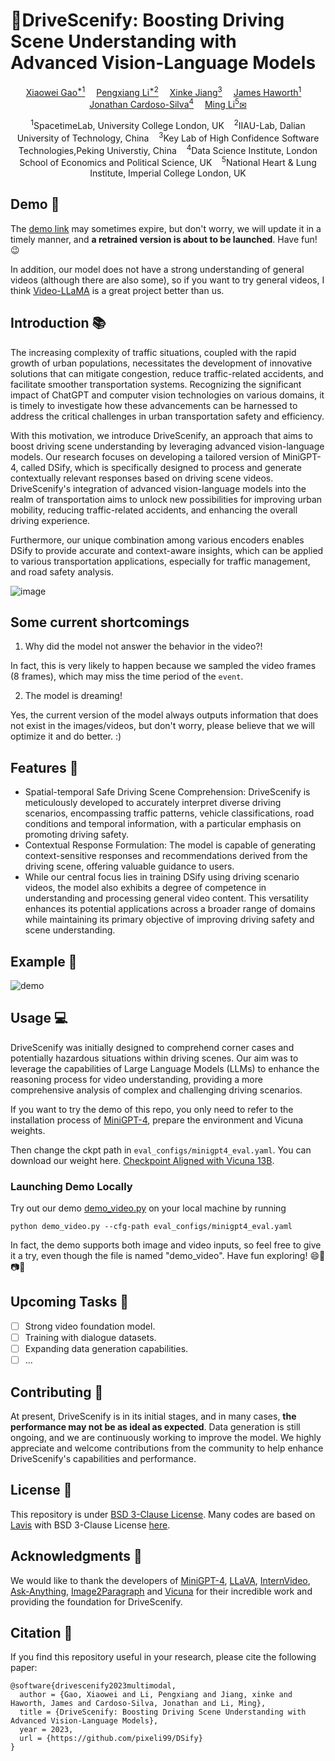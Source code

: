 # 🚦DriveScenify: Boosting Driving Scene Understanding with Advanced Vision-Language Models

<div>
<div align="center">
    <a href='https://iris.ucl.ac.uk/iris/browse/profile?upi=XWGAO66' target='_blank'>Xiaowei Gao<sup>*1</sup></a>&emsp;
    <a href='https://github.com/pixeli99/' target='_blank'>Pengxiang Li<sup>*2</sup></a>&emsp;
    <a href='https://jiangxinke.github.io/' target='_blank'>Xinke Jiang<sup>3</sup></a>&emsp;
    <a href='https://www.ucl.ac.uk/civil-environmental-geomatic-engineering/people/dr-james-haworth' target='_blank'>James Haworth<sup>1</sup></a>&emsp;
    <a href='https://github.com/jonjoncardoso' target='_blank'>Jonathan Cardoso-Silva<sup>4</sup></a>&emsp;
    <a href='https://www.imperial.ac.uk/people/ming.li' target='_blank'>Ming Li<sup>5<a href="mailto:ming.li@imperial.ac.uk">&#9993;</a></sup></p></a>
</div>
<div>
<div align="center">
    <sup>1</sup>SpacetimeLab, University College London, UK &nbsp;&nbsp;
    <sup>2</sup>IIAU-Lab, Dalian University of Technology, China &nbsp;&nbsp;
    <sup>3</sup>Key Lab of High Confidence Software Technologies,Peking Universtiy, China &nbsp;&nbsp;
    <sup>4</sup>Data Science Institute, London School of Economics and Political Science, UK &nbsp;&nbsp;
    <sup>5</sup>National Heart & Lung Institute, Imperial College London, UK
</div>



## Demo 📰

The [demo link](https://35e68336d9bf43175c.gradio.live) may sometimes expire, but don't worry, we will update it in a timely manner, and **a retrained version is about to be launched**. Have fun!😉

In addition, our model does not have a strong understanding of general videos (although there are also some), so if you want to try general videos, I think [Video-LLaMA](https://github.com/DAMO-NLP-SG/Video-LLaMA) is a great project better than us.

## Introduction 📚
The increasing complexity of traffic situations, coupled with the rapid growth of urban populations, necessitates the development of innovative solutions that can mitigate congestion, reduce traffic-related accidents, and facilitate smoother transportation systems. Recognizing the significant impact of ChatGPT and computer vision technologies on various domains, it is timely to investigate how these advancements can be harnessed to address the critical challenges in urban transportation safety and efficiency. 

With this motivation, we introduce DriveScenify, an approach that aims to boost driving scene understanding by leveraging advanced vision-language models. Our research focuses on developing a tailored version of MiniGPT-4, called DSify, which is specifically designed to process and generate contextually relevant responses based on driving scene videos. DriveScenify's integration of advanced vision-language models into the realm of transportation aims to unlock new possibilities for improving urban mobility, reducing traffic-related accidents, and enhancing the overall driving experience.

Furthermore, our unique combination among various encoders enables DSify to provide accurate and context-aware insights, which can be applied to various transportation applications, especially for traffic management, and road safety analysis.

![image](https://user-images.githubusercontent.com/46072190/236612322-6d0da576-020e-49fa-91ee-13444879a030.png)

## Some current shortcomings

1. Why did the model not answer the behavior in the video?!

In fact, this is very likely to happen because we sampled the video frames (8 frames), which may miss the time period of the `event`.

2. The model is dreaming!

Yes, the current version of the model always outputs information that does not exist in the images/videos, but don't worry, please believe that we will optimize it and do better. :)

## Features 🌟
- Spatial-temporal Safe Driving Scene Comprehension: DriveScenify is meticulously developed to accurately interpret diverse driving scenarios, encompassing traffic patterns, vehicle classifications, road conditions and temporal information, with a particular emphasis on promoting driving safety.
- Contextual Response Formulation: The model is capable of generating context-sensitive responses and recommendations derived from the driving scene, offering valuable guidance to users.
- While our central focus lies in training DSify using driving scenario videos, the model also exhibits a degree of competence in understanding and processing general video content. This versatility enhances its potential applications across a broader range of domains while maintaining its primary objective of improving driving safety and scene understanding.

## Example 💬
![demo](https://user-images.githubusercontent.com/46072190/236392674-928bb5b4-2308-4061-a20c-b380c63fedd4.gif#pic_center)

## Usage 💻
DriveScenify was initially designed to comprehend corner cases and potentially hazardous situations within driving scenes. Our aim was to leverage the capabilities of Large Language Models (LLMs) to enhance the reasoning process for video understanding, providing a more comprehensive analysis of complex and challenging driving scenarios.

If you want to try the demo of this repo, you only need to refer to the installation process of [MiniGPT-4](https://github.com/Vision-CAIR/MiniGPT-4), prepare the environment and Vicuna weights.

Then change the ckpt path in `eval_configs/minigpt4_eval.yaml`. You can download our weight here. [Checkpoint Aligned with Vicuna 13B](https://drive.google.com/file/d/1zFUOvdMo-OTkekz7pt81W_e-zy3X3I54/view?usp=sharing).

### Launching Demo Locally

Try out our demo [demo_video.py](demo_video.py) on your local machine by running

```
python demo_video.py --cfg-path eval_configs/minigpt4_eval.yaml
```

In fact, the demo supports both image and video inputs, so feel free to give it a try, even though the file is named "demo_video". Have fun exploring! 😄🎉📷🎥

## Upcoming Tasks 🤖
- [ ] Strong video foundation model.
- [ ] Training with dialogue datasets.
- [ ] Expanding data generation capabilities.
- [ ] ...

## Contributing 🤝
At present, DriveScenify is in its initial stages, and in many cases, **the performance may not be as ideal as expected**. Data generation is still ongoing, and we are continuously working to improve the model. We highly appreciate and welcome contributions from the community to help enhance DriveScenify's capabilities and performance.

## License 📄
This repository is under [BSD 3-Clause License](LICENSE.md).
Many codes are based on [Lavis](https://github.com/salesforce/LAVIS) with 
BSD 3-Clause License [here](LICENSE_Lavis.md).

## Acknowledgments 🤝
We would like to thank the developers of [MiniGPT-4](https://github.com/Vision-CAIR/MiniGPT-4), [LLaVA](https://github.com/haotian-liu/LLaVA), [InternVideo](https://github.com/OpenGVLab/InternVideo), [Ask-Anything](https://github.com/OpenGVLab/Ask-Anything), [Image2Paragraph](https://github.com/showlab/Image2Paragraph) and [Vicuna](https://github.com/lm-sys/FastChat) for their incredible work and providing the foundation for DriveScenify.

## Citation 📝
If you find this repository useful in your research, please cite the following paper:

```
@software{drivescenify2023multimodal,
  author = {Gao, Xiaowei and Li, Pengxiang and Jiang, xinke and Haworth, James and Cardoso-Silva, Jonathan and Li, Ming},
  title = {DriveScenify: Boosting Driving Scene Understanding with Advanced Vision-Language Models},
  year = 2023,
  url = {https://github.com/pixeli99/DSify}
}
```